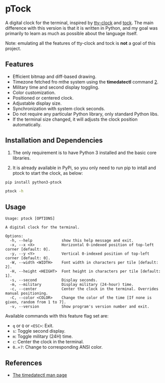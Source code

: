 # pTock

A digital clock for the terminal, inspired by [tty-clock][0] and [tock][1].
The main difference with this version is that it is written in Python, and my goal was primarily to learn as much as possible about the language itself.

Note: emulating all the features of tty-clock and tock is **not** a goal of this project.

## Features

- Efficient bitmap and diff-based drawing.
- Timezone fetched fro mthe system using the **timedatectl** command [2].
- Military time and second display toggling.
- Color customization.
- Positioned or centered clock.
- Adjustable display size.
- Synchronization with system clock seconds.
- Do not require any particular Python library, only standard Python libs.
- If the terminal size changed, it will adjusts the clock position automatically.

## Installation and Dependencies

1. The only requirement is to have Python 3 installed and the basic core libraries.

2. It is already available in PyPi, so you only need to run pip to intall and ptock to start the clock, as below:

```sh
pip install python3-ptock
```

```sh
ptock -h
```

## Usage

```output
Usage: ptock [OPTIONS]

A digital clock for the terminal.

Options:
  -h, --help             show this help message and exit.
  -x, --x <X>            Horizontal 0-indexed position of top-left corner [default: 0].
  -y, --y <Y>            Vertical 0-indexed position of top-left corner [default: 0].
  -W, --width <WIDTH>    Font width in characters per tile [default: 2].
  -H, --height <HEIGHT>  Font height in characters per tile [default: 1].
  -s, --second           Display seconds.
  -m, --military         Display military (24-hour) time.
  -c, --center           Center the clock in the terminal. Overrides manual positioning.
  -C, --color <COLOR>    Change the color of the time [If none is given, random from 1 to 7].
  -v, --version          Show program's version number and exit.
```

Available commands with this feature flag set are:

- `q` or `Q` or `<ESC>`: Exit.
- `s`: Toggle second display.
- `m`: Toggle military (24H) time.
- `c`: Center the clock in the terminal.
- `0`..=`7`: Change to corresponding ANSI color.

## References

- [The timedatectl man page][2]

[0]: https://github.com/xorg62/tty-clock
[1]: https://github.com/nwtnni/tock
[2]: https://man7.org/linux/man-pages/man1/timedatectl.1.html
